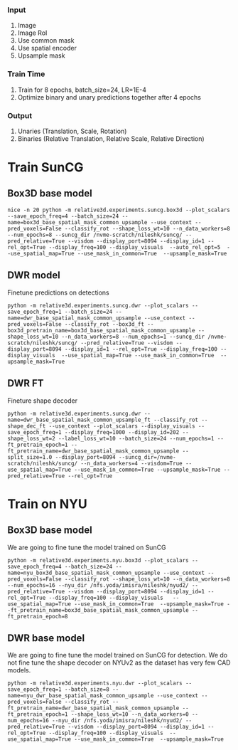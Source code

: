 ### Input
1. Image
2. Image RoI
3. Use common mask
4. Use spatial encoder
5. Upsample mask

### Train  Time
1. Train for 8 epochs, batch_size=24, LR=1E-4
2. Optimize binary and unary predictions together after 4 epochs

### Output
1. Unaries (Translation, Scale, Rotation)
2. Binaries (Relative Translation, Relative Scale, Relative Direction)



# Train SunCG

## Box3D base model
```
nice -n 20 python -m relative3d.experiments.suncg.box3d --plot_scalars --save_epoch_freq=4 --batch_size=24 --name=box3d_base_spatial_mask_common_upsample --use_context --pred_voxels=False --classify_rot --shape_loss_wt=10 --n_data_workers=8 --num_epochs=8 --suncg_dir /nvme-scratch/nileshk/suncg/ --pred_relative=True --visdom --display_port=8094 --display_id=1 --rel_opt=True --display_freq=100 --display_visuals  --auto_rel_opt=5  --use_spatial_map=True --use_mask_in_common=True  --upsample_mask=True
```
## DWR model
Finetune predictions on detections
```
python -m relative3d.experiments.suncg.dwr --plot_scalars --save_epoch_freq=1 --batch_size=24 --name=dwr_base_spatial_mask_common_upsample --use_context --pred_voxels=False --classify_rot --box3d_ft --box3d_pretrain_name=box3d_base_spatial_mask_common_upsample --shape_loss_wt=10 --n_data_workers=8 --num_epochs=1 --suncg_dir /nvme-scratch/nileshk/suncg/ --pred_relative=True --visdom --display_port=8094 --display_id=1 --rel_opt=True --display_freq=100 --display_visuals  --use_spatial_map=True --use_mask_in_common=True  --upsample_mask=True
```

## DWR FT 
Fineture shape decoder
```
python -m relative3d.experiments.suncg.dwr --name=dwr_base_spatial_mask_common_upsample_ft --classify_rot --shape_dec_ft --use_context --plot_scalars --display_visuals --save_epoch_freq=1 --display_freq=1000 --display_id=202 --shape_loss_wt=2 --label_loss_wt=10 --batch_size=24 --num_epochs=1 --ft_pretrain_epoch=1 --ft_pretrain_name=dwr_base_spatial_mask_common_upsample --split_size=1.0 --display_port=8094 --suncg_dir=/nvme-scratch/nileshk/suncg/ --n_data_workers=4 --visdom=True --use_spatial_map=True --use_mask_in_common=True --upsample_mask=True --pred_relative=True --rel_opt=True
```


# Train on NYU
## Box3D base model
We are going to fine tune the model trained on SunCG
```
python -m relative3d.experiments.nyu.box3d --plot_scalars --save_epoch_freq=4 --batch_size=24 --name=nyu_box3d_base_spatial_mask_common_upsample --use_context --pred_voxels=False --classify_rot --shape_loss_wt=10 --n_data_workers=8 --num_epochs=16 --nyu_dir /nfs.yoda/imisra/nileshk/nyud2/ --pred_relative=True --visdom --display_port=8094 --display_id=1 --rel_opt=True --display_freq=100 --display_visuals   --use_spatial_map=True --use_mask_in_common=True  --upsample_mask=True --ft_pretrain_name=box3d_base_spatial_mask_common_upsample --ft_pretrain_epoch=8
```

## DWR base model
We are going to fine tune the model trained on SunCG for detection. We do not fine tune the shape decoder on NYUv2 as the dataset has very few CAD models.

```
python -m relative3d.experiments.nyu.dwr --plot_scalars --save_epoch_freq=1 --batch_size=8 --name=nyu_dwr_base_spatial_mask_common_upsample --use_context --pred_voxels=False --classify_rot --ft_pretrain_name=dwr_base_spatial_mask_common_upsample --ft_pretrain_epoch=1 --shape_loss_wt=10 --n_data_workers=0 --num_epochs=16 --nyu_dir /nfs.yoda/imisra/nileshk/nyud2/ --pred_relative=True --visdom --display_port=8094 --display_id=1 --rel_opt=True --display_freq=100 --display_visuals  --use_spatial_map=True --use_mask_in_common=True  --upsample_mask=True
```
